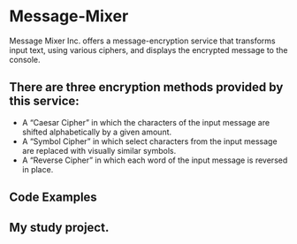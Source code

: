 # Message-Mixer

Message Mixer Inc. offers a message-encryption service that transforms input text, using various ciphers, 
and displays the encrypted message to the console.

## There are three encryption methods provided by this service:

   * A “Caesar Cipher” in which the characters of the input message are shifted alphabetically by a given amount.
   * A “Symbol Cipher” in which select characters from the input message are replaced with visually similar symbols.
   * A “Reverse Cipher” in which each word of the input message is reversed in place.

## Code Examples
   
   ## My study project.  
   
